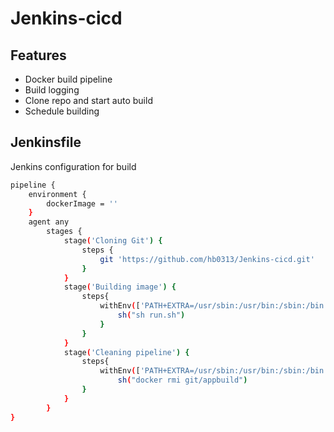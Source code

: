 # Jenkins-cicd

## Features

- Docker build pipeline
- Build logging
- Clone repo and start auto build
- Schedule building

## Jenkinsfile

Jenkins configuration for build

```sh
pipeline {
    environment {
        dockerImage = ''
    }
    agent any
        stages {
            stage('Cloning Git') {
                steps {
                    git 'https://github.com/hb0313/Jenkins-cicd.git'
                }
            }
            stage('Building image') {
                steps{
                    withEnv(['PATH+EXTRA=/usr/sbin:/usr/bin:/sbin:/bin']) {
                        sh("sh run.sh")
                    }
                }
            }
            stage('Cleaning pipeline') {
                steps{
                    withEnv(['PATH+EXTRA=/usr/sbin:/usr/bin:/sbin:/bin'])
                        sh("docker rmi git/appbuild")
                }
            }
        }
}
```
